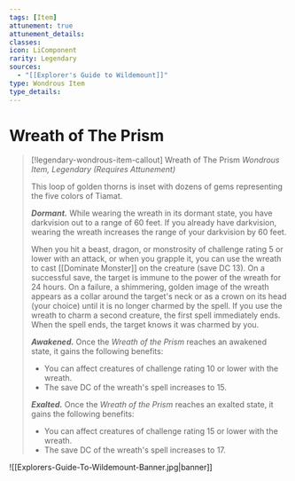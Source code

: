 ```yaml
---
tags: [Item]
attunement: true
attunement_details: 
classes: 
icon: LiComponent
rarity: Legendary
sources:
  - "[[Explorer's Guide to Wildemount]]"
type: Wondrous Item
type_details: 
---
```

# Wreath of The Prism
>[!legendary-wondrous-item-callout] Wreath of The Prism
>*Wondrous Item, Legendary (Requires Attunement)*
>
>This loop of golden thorns is inset with dozens of gems representing the five colors of Tiamat.
>
>***Dormant.*** While wearing the wreath in its dormant state, you have darkvision out to a range of 60 feet. If you already have darkvision, wearing the wreath increases the range of your darkvision by 60 feet.
>
>When you hit a beast, dragon, or monstrosity of challenge rating 5 or lower with an attack, or when you grapple it, you can use the wreath to cast [[Dominate Monster]] on the creature (save DC 13). On a successful save, the target is immune to the power of the wreath for 24 hours. On a failure, a shimmering, golden image of the wreath appears as a collar around the target's neck or as a crown on its head (your choice) until it is no longer charmed by the spell. If you use the wreath to charm a second creature, the first spell immediately ends. When the spell ends, the target knows it was charmed by you.
>
>***Awakened.*** Once the *Wreath of the Prism* reaches an awakened state, it gains the following benefits:
>
>* You can affect creatures of challenge rating 10 or lower with the wreath.
>* The save DC of the wreath's spell increases to 15.
>
>***Exalted.*** Once the *Wreath of the Prism* reaches an exalted state, it gains the following benefits:
>
>* You can affect creatures of challenge rating 15 or lower with the wreath.
>* The save DC of the wreath's spell increases to 17.

![[Explorers-Guide-To-Wildemount-Banner.jpg|banner]]